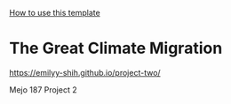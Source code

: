 [How to use this template](./.github/template/README.md)

# The Great Climate Migration
https://emilyy-shih.github.io/project-two/

Mejo 187 Project 2
